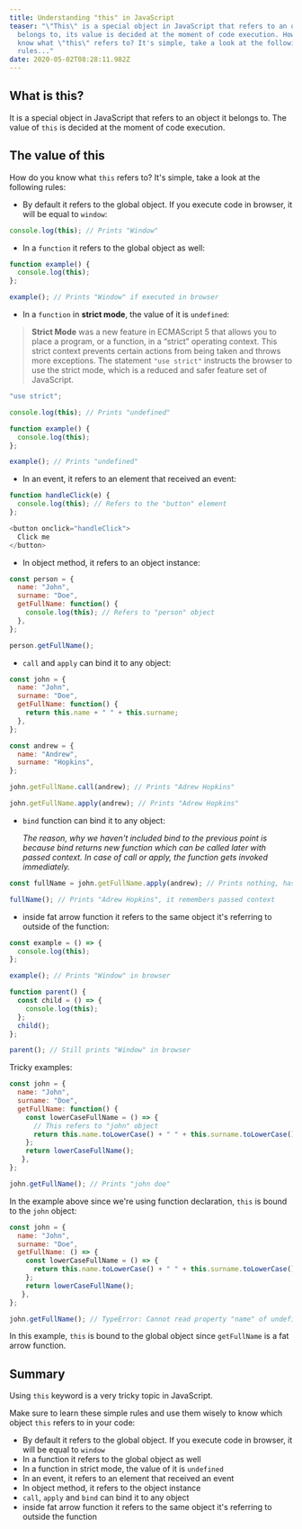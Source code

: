 ```yaml
---
title: Understanding "this" in JavaScript
teaser: "\"This\" is a special object in JavaScript that refers to an object it
  belongs to, its value is decided at the moment of code execution. How do you
  know what \"this\" refers to? It's simple, take a look at the following
  rules..."
date: 2020-05-02T08:28:11.982Z
---
```

## What is this?

It is a special object in JavaScript that refers to an object it belongs to. The value of `this` is decided at the moment of code execution.

## The value of this

How do you know what `this` refers to? It's simple, take a look at the following rules:

* By default it refers to the global object. If you execute code in browser, it will be equal to `window`:

```javascript
console.log(this); // Prints "Window"
```

* In a `function` it refers to the global object as well:

```javascript
function example() {
  console.log(this);
};

example(); // Prints "Window" if executed in browser
```

* In a `function` in **strict mode**, the value of it is `undefined`:

> **Strict Mode** was a new feature in ECMAScript 5 that allows you to place a program, or a function, in a “strict” operating context. This strict context prevents certain actions from being taken and throws more exceptions. The statement `"use strict"` instructs the browser to use the strict mode, which is a reduced and safer feature set of JavaScript.

```javascript
"use strict";

console.log(this); // Prints "undefined"

function example() {
  console.log(this);
};

example(); // Prints "undefined"
```

* In an event, it refers to an element that received an event:

```javascript
function handleClick(e) {
  console.log(this); // Refers to the "button" element
};

<button onclick="handleClick">
  Click me
</button>
```

* In object method, it refers to an object instance:

```javascript
const person = {
  name: "John",
  surname: "Doe",
  getFullName: function() {
    console.log(this); // Refers to "person" object
  },
};

person.getFullName();
```

* `call` and `apply` can bind it to any object:

```javascript
const john = {
  name: "John",
  surname: "Doe",
  getFullName: function() {
    return this.name + " " + this.surname;
  },
};

const andrew = {
  name: "Andrew",
  surname: "Hopkins",
};

john.getFullName.call(andrew); // Prints "Adrew Hopkins"

john.getFullName.apply(andrew); // Prints "Adrew Hopkins"
```

* `bind` function can bind it to any object:

  *The reason, why we haven't included bind to the previous point is because bind returns new function which can be called later with passed context. In case of call or apply, the function gets invoked immediately.*

```javascript
const fullName = john.getFullName.apply(andrew); // Prints nothing, has to be invoked

fullName(); // Prints "Adrew Hopkins", it remembers passed context
```

* inside fat arrow function it refers to the same object it's referring to outside of the function:

```javascript
const example = () => {
  console.log(this);
};

example(); // Prints "Window" in browser
```

```javascript
function parent() {
  const child = () => {
    console.log(this);
  };
  child();
};

parent(); // Still prints "Window" in browser
```

Tricky examples:

```javascript
const john = {
  name: "John",
  surname: "Doe",
  getFullName: function() {
    const lowerCaseFullName = () => {
      // This refers to "john" object
      return this.name.toLowerCase() + " " + this.surname.toLowerCase();
    };
    return lowerCaseFullName();
   },
};

john.getFullName(); // Prints "john doe"
```

In the example above since we're using function declaration, `this` is bound to the `john` object:

```javascript
const john = {
  name: "John",
  surname: "Doe",
  getFullName: () => {
    const lowerCaseFullName = () => {
      return this.name.toLowerCase() + " " + this.surname.toLowerCase();
    };
    return lowerCaseFullName();
   },
};

john.getFullName(); // TypeError: Cannot read property "name" of undefined
```

In this example, `this` is bound to the global object since `getFullName` is a fat arrow function.

## Summary

Using `this` keyword is a very tricky topic in JavaScript. 

Make sure to learn these simple rules and use them wisely to know which object `this` refers to in your code:

* By default it refers to the global object. If you execute code in browser, it will be equal to `window`
* In a function it refers to the global object as well
* In a function in strict mode, the value of it is `undefined`
* In an event, it refers to an element that received an event
* In object method, it refers to the object instance
* `call`, `apply` and `bind` can bind it to any object
* inside fat arrow function it refers to the same object it's referring to outside the function